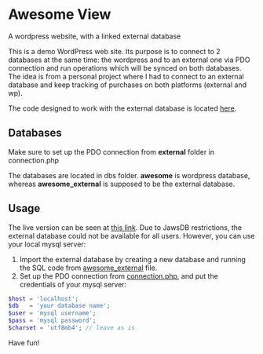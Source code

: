 # Awesome View
A wordpress website, with a linked external database

This is a demo WordPress web site. 
Its purpose is to connect to 2 databases at the same time: the wordpress and to an external one via PDO connection and run operations which will be synced on both databases.
The idea is from a personal project where I had to connect to an external database and keep tracking of purchases on both platforms (external and wp).

The code designed to work with the external database is located [here](./wp-content/themes/envo-blog/external).

## Databases

Make sure to set up the PDO connection from <b>external</b> folder in connection.php 

The databases are located in dbs folder. <b>awesome</b> is wordpress database, whereas <b>awesome_external</b> is supposed to be the external database.

## Usage

The live version can be seen at [this link](https://awesome-view.000webhostapp.com/).
Due to JawsDB restrictions, the external database could not be available for all users. However, you can use your local mysql server:

1. Import the external database by creating a new database and running the SQL code from [awesome_external](./dbs/awesome_external.sql) file.
2. Set up the PDO connection from [connection.php](./wp-content/themes/envo-blog/external/connection.php), and put the credentials of your mysql server:
``` php
$host = 'localhost'; 
$db   = 'your database name';
$user = 'mysql username';
$pass = 'mysql password';
$charset = 'utf8mb4'; // leave as is
```

Have fun!
